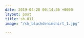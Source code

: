 ```yaml
---
date: 2019-04-28 00:14:36 +0000
layout: post
title: sh-011
image: "/sh_blackdenimshirt_1.jpg"

---
```

